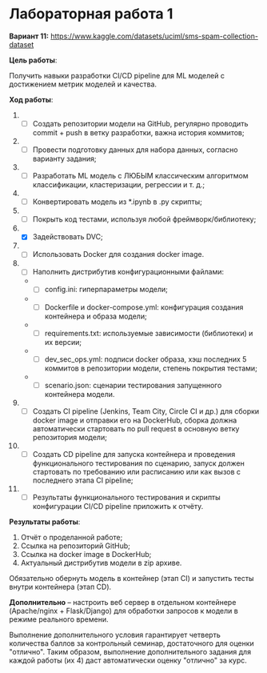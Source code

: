 
# Лабораторная работа 1

**Вариант 11:** https://www.kaggle.com/datasets/uciml/sms-spam-collection-dataset

**Цель работы**:

Получить навыки разработки CI/CD pipeline для ML моделей с достижением метрик моделей и качества.

**Ход работы**:

1. - [ ] Создать репозитории модели на GitHub, регулярно проводить commit + push в ветку разработки, важна история коммитов;
2. - [ ] Провести подготовку данных для набора данных, согласно варианту задания;
3. - [ ] Разработать ML модель с ЛЮБЫМ классическим алгоритмом классификации, кластеризации, регрессии и т. д.;
4. - [ ] Конвертировать модель из *.ipynb в .py скрипты;
5. - [ ] Покрыть код тестами, используя любой фреймворк/библиотеку;
6. - [x] Задействовать DVC;
7. - [ ] Использовать Docker для создания docker image.
8. - [ ] Наполнить дистрибутив конфигурационными файлами:
    - - [ ] config.ini: гиперпараметры модели;
    - - [ ] Dockerfile и docker-compose.yml: конфигурация создания контейнера и образа модели;
    - - [ ] requirements.txt: используемые зависимости (библиотеки) и их версии;
    - - [ ] dev_sec_ops.yml: подписи docker образа, хэш последних 5 коммитов в репозитории модели, степень покрытия тестами;
    - - [ ] scenario.json: сценарии тестирования запущенного контейнера модели.
9. - [ ] Создать CI pipeline (Jenkins, Team City, Circle CI и др.) для сборки docker image и отправки его на DockerHub, сборка должна автоматически стартовать по pull request в основную ветку репозитория модели;
10. - [ ] Создать CD pipeline для запуска контейнера и проведения функционального тестирования по сценарию, запуск должен стартовать по требованию или расписанию или как вызов с последнего этапа CI pipeline;
11. - [ ] Результаты функционального тестирования и скрипты конфигурации CI/CD pipeline приложить к отчёту.

**Результаты работы**:

1. Отчёт о проделанной работе;
2. Ссылка на репозиторий GitHub;
3. Ссылка на docker image в DockerHub;
4. Актуальный дистрибутив модели в zip архиве.

Обязательно обернуть модель в контейнер (этап CI) и запустить тесты внутри контейнера (этап CD).

**Дополнительно** – настроить веб сервер в отдельном контейнере (Apache/nginx + Flask/Django) для обработки запросов к модели в режиме реального времени.

Выполнение дополнительного условия гарантирует четверть количества баллов за контрольный семинар, достаточного для оценки "отлично".
Таким образом, выполнение дополнительного задания для каждой работы (их 4) даст автоматически оценку "отлично" за курс.

